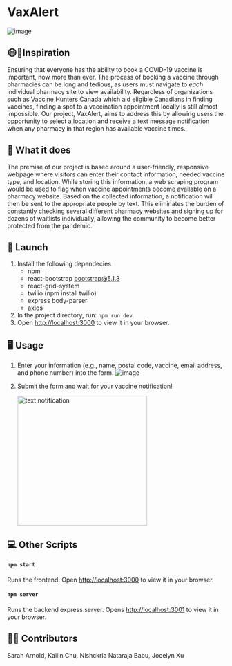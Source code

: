 # VaxAlert
![image](https://user-images.githubusercontent.com/68765813/148687574-d567df99-4716-4032-9679-5c2405a12cf5.png)

## 😷🦠Inspiration
Ensuring that everyone has the ability to book a COVID-19 vaccine is important, now more than ever.
The process of booking a vaccine through pharmacies can be long and tedious, as users must navigate to *each* individual pharmacy site to view availability. Regardless of organizations such as Vaccine Hunters Canada which aid eligible Canadians in finding vaccines, finding a spot to a vaccination appointment locally is still almost impossible. Our project, VaxAlert, aims to address this by allowing users the opportunity to select a location and receive a text message notification when any pharmacy in that region has available vaccine times.

## 💉 What it does
The premise of our project is based around a user-friendly, responsive webpage where visitors can enter their contact information, needed vaccine type, and location. While storing this information, a web scraping program would be used to flag when vaccine appointments become available on a pharmacy website. Based on the collected information, a notification will then be sent to the appropriate people by text. This eliminates the burden of constantly checking several different pharmacy websites and signing up for dozens of waitlists individually, allowing the community to become better protected from the pandemic.

## 🚀 Launch
1. Install the following dependecies
    * npm
    * react-bootstrap bootstrap@5.1.3
    * react-grid-system
    * twilio (npm install twilio)
    * express body-parser
    * axios
2. In the project directory, run: `npm run dev`. 
3. Open [http://localhost:3000](http://localhost:3000) to view it in your browser.

## 🖥 Usage
1. Enter your information (e.g., name, postal code, vaccine, email address, and phone number) into the form.
![image](https://user-images.githubusercontent.com/68765813/148687687-7c486a39-9991-42bb-9040-e123d701597b.png)

2. Submit the form and wait for your vaccine notification!

   <img src="https://user-images.githubusercontent.com/68765813/148687741-87af2842-663e-456f-baf9-c888f2824355.png" alt="text notification" width="300">

## 💻 Other Scripts

#### `npm start`

Runs the frontend. Open [http://localhost:3000](http://localhost:3000) to view it in your browser.


#### `npm server`

Runs the backend express server.
Opens [http://localhost:3001](http://localhost:3001) to view it in your browser.

## 👩‍💻 Contributors
Sarah Arnold, Kailin Chu, Nishckria Nataraja Babu, Jocelyn Xu
